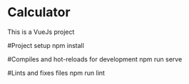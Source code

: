 # Calculator
 This is a VueJs project

#Project setup
npm install

#Compiles and hot-reloads for development
npm run serve

#Lints and fixes files
npm run lint
